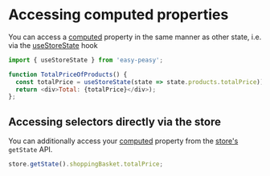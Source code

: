 # Accessing computed properties

You can access a [computed](/docs/api/computed) property in the same manner as other state, i.e. via the [useStoreState](/docs/api/use-store-state) hook

```javascript
import { useStoreState } from 'easy-peasy';

function TotalPriceOfProducts() {
  const totalPrice = useStoreState(state => state.products.totalPrice));
  return <div>Total: {totalPrice}</div>);
};
```

## Accessing selectors directly via the store

You can additionally access your [computed](/docs/api/computed) property from the [store's](/docs/api/store) `getState` API.

```javascript
store.getState().shoppingBasket.totalPrice;
```